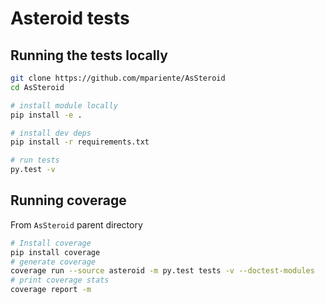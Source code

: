 # Asteroid tests
## Running the tests locally

```bash
git clone https://github.com/mpariente/AsSteroid
cd AsSteroid

# install module locally
pip install -e .

# install dev deps
pip install -r requirements.txt

# run tests
py.test -v
```

## Running coverage
From `AsSteroid` parent directory
```bash
# Install coverage
pip install coverage
# generate coverage
coverage run --source asteroid -m py.test tests -v --doctest-modules
# print coverage stats
coverage report -m
```

